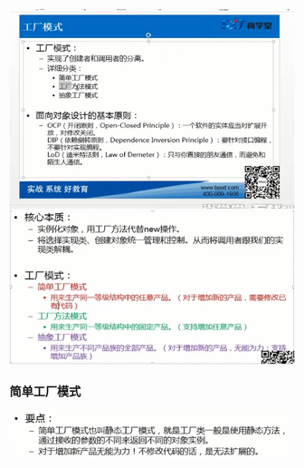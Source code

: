 ![](.readme_images/2275cbc1.png)
![](.readme_images/91ccd223.png)
## 简单工厂模式
![](.readme_images/9512ff90.png)